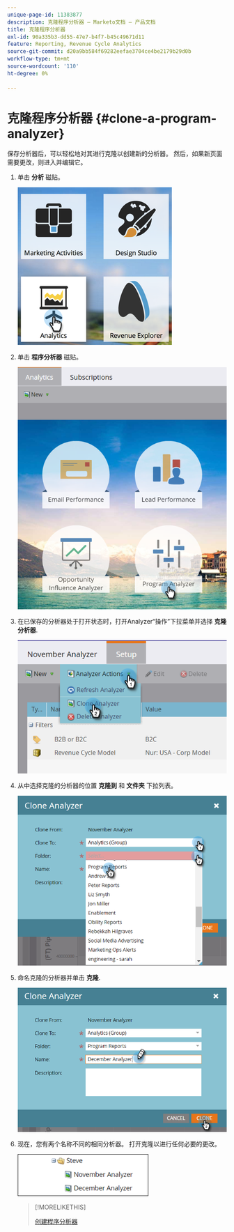 ```yaml
---
unique-page-id: 11383877
description: 克隆程序分析器 — Marketo文档 — 产品文档
title: 克隆程序分析器
exl-id: 90a335b3-dd55-47e7-b4f7-b45c49671d11
feature: Reporting, Revenue Cycle Analytics
source-git-commit: d20a9bb584f69282eefae3704ce4be2179b29d0b
workflow-type: tm+mt
source-wordcount: '110'
ht-degree: 0%

---
```


# 克隆程序分析器 {#clone-a-program-analyzer}

保存分析器后，可以轻松地对其进行克隆以创建新的分析器。 然后，如果新页面需要更改，则进入并编辑它。

1. 单击 **分析** 磁贴。

   ![](assets/2017-05-01-08-20-37.png)

1. 单击 **程序分析器** 磁贴。

   ![](assets/program-analyzer-icon-hand.png)

1. 在已保存的分析器处于打开状态时，打开Analyzer“操作”下拉菜单并选择 **克隆分析器**.

   ![](assets/image2016-10-31-16-3a12-3a6.png)

1. 从中选择克隆的分析器的位置 **克隆到** 和 **文件夹** 下拉列表。

   ![](assets/image2016-10-31-16-3a13-3a42.png)

1. 命名克隆的分析器并单击 **克隆**.

   ![](assets/image2016-10-31-16-3a15-3a15.png)

1. 现在，您有两个名称不同的相同分析器。 打开克隆以进行任何必要的更改。

   ![](assets/image2016-10-31-16-3a17-3a11.png)

   >[!MORELIKETHIS]
   >
   >[创建程序分析器](/help/marketo/product-docs/reporting/revenue-cycle-analytics/program-analytics/create-a-program-analyzer.md)

